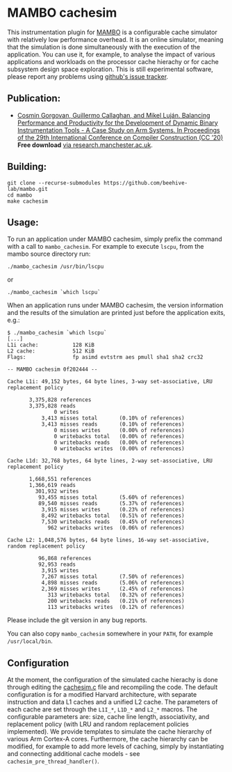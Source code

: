 MAMBO cachesim
==============

This instrumentation plugin for [MAMBO](https://github.com/beehive-lab/mambo) is a configurable cache simulator with relatively low performance overhead. It is an online simulator, meaning that the simulation is done simultaneously with the execution of the application. You can use it, for example, to analyse the impact of various applications and workloads on the processor cache hierachy or for cache subsystem design space exploration. This is still experimental software, please report any problems using [github's issue tracker](https://github.com/beehive-lab/mambo/issues).


Publication:
------------

* [Cosmin Gorgovan, Guillermo Callaghan, and Mikel Luján. Balancing Performance and Productivity for the Development of Dynamic Binary Instrumentation Tools - A Case Study on Arm Systems. In Proceedings of the 29th International Conference on Compiler Construction (CC ’20)](https://dl.acm.org/doi/abs/10.1145/3377555.3377895) **Free download** [via research.manchester.ac.uk](https://www.research.manchester.ac.uk/portal/en/publications/balancing-performance-and-productivity-for-the-development-of-dynamic-binary-instrumentation-tools--a-case-study-on-arm-systems(80e57c1b-9e38-4a15-942d-eb240888b12b).html).


Building:
---------

    git clone --recurse-submodules https://github.com/beehive-lab/mambo.git
    cd mambo
    make cachesim


Usage:
------

To run an application under MAMBO cachesim, simply prefix the command with a call to `mambo_cachesim`. For example to execute `lscpu`, from the mambo source directory run:

    ./mambo_cachesim /usr/bin/lscpu
    
or
    
    ./mambo_cachesim `which lscpu`
    
When an application runs under MAMBO cachesim, the version information and the results of the simulation are printed just before the application exits, e.g.:

    $ ./mambo_cachesim `which lscpu`
    [...]
    L1i cache:           128 KiB
    L2 cache:            512 KiB
    Flags:               fp asimd evtstrm aes pmull sha1 sha2 crc32

    -- MAMBO cachesim 0f202444 --

    Cache L1i: 49,152 bytes, 64 byte lines, 3-way set-associative, LRU replacement policy

           3,375,828 references
           3,375,828 reads
                   0 writes
               3,413 misses total       (0.10% of references)
               3,413 misses reads       (0.10% of references)
                   0 misses writes      (0.00% of references)
                   0 writebacks total   (0.00% of references)
                   0 writebacks reads   (0.00% of references)
                   0 writebacks writes  (0.00% of references)

    Cache L1d: 32,768 bytes, 64 byte lines, 2-way set-associative, LRU replacement policy

           1,668,551 references
           1,366,619 reads
             301,932 writes
              93,455 misses total       (5.60% of references)
              89,540 misses reads       (5.37% of references)
               3,915 misses writes      (0.23% of references)
               8,492 writebacks total   (0.51% of references)
               7,530 writebacks reads   (0.45% of references)
                 962 writebacks writes  (0.06% of references)

    Cache L2: 1,048,576 bytes, 64 byte lines, 16-way set-associative, random replacement policy

              96,868 references
              92,953 reads
               3,915 writes
               7,267 misses total       (7.50% of references)
               4,898 misses reads       (5.06% of references)
               2,369 misses writes      (2.45% of references)
                 313 writebacks total   (0.32% of references)
                 200 writebacks reads   (0.21% of references)
                 113 writebacks writes  (0.12% of references)

    
Please include the git version in any bug reports.

You can also copy `mambo_cachesim` somewhere in your `PATH`, for example `/usr/local/bin`.


Configuration
-------------

At the moment, the configuration of the simulated cache hierachy is done through editing the [cachesim.c](cachesim.c) file and recompiling the code. The default configuration is for a modified Harvard architecture, with separate instruction and data L1 caches and a unified L2 cache. The parameters of each cache are set through the `L1I_*`, `L1D_*` and `L2_*` macros. The configurable parameters are: size, cache line length, associativity, and replacement policy (with LRU and random replacement policies implemented). We provide templates to simulate the cache hierarchy of various Arm Cortex-A cores. Furthermore, the cache hierarchy can be modified, for example to add more levels of caching, simply by instantiating and connecting additional cache models - see `cachesim_pre_thread_handler()`.
